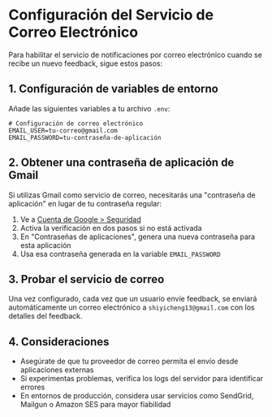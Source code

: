 # Configuración del Servicio de Correo Electrónico

Para habilitar el servicio de notificaciones por correo electrónico cuando se recibe un nuevo feedback, sigue estos pasos:

## 1. Configuración de variables de entorno

Añade las siguientes variables a tu archivo `.env`:

```
# Configuración de correo electrónico
EMAIL_USER=tu-correo@gmail.com
EMAIL_PASSWORD=tu-contraseña-de-aplicación
```

## 2. Obtener una contraseña de aplicación de Gmail

Si utilizas Gmail como servicio de correo, necesitarás una "contraseña de aplicación" en lugar de tu contraseña regular:

1. Ve a [Cuenta de Google > Seguridad](https://myaccount.google.com/security)
2. Activa la verificación en dos pasos si no está activada
3. En "Contraseñas de aplicaciones", genera una nueva contraseña para esta aplicación
4. Usa esa contraseña generada en la variable `EMAIL_PASSWORD`

## 3. Probar el servicio de correo

Una vez configurado, cada vez que un usuario envíe feedback, se enviará automáticamente un correo electrónico a `shiyicheng13@gmail.com` con los detalles del feedback.

## 4. Consideraciones

- Asegúrate de que tu proveedor de correo permita el envío desde aplicaciones externas
- Si experimentas problemas, verifica los logs del servidor para identificar errores
- En entornos de producción, considera usar servicios como SendGrid, Mailgun o Amazon SES para mayor fiabilidad 